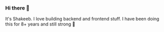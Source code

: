 ### Hi there 👋

It's Shakeeb. I love building backend and frontend stuff. I have been doing this for 8+ years and still strong 💪

<!-- ![Shakeeb's GitHub stats](https://github-readme-stats.vercel.app/api?username=shakee93&bg_color=30,22092d,021b4c&title_color=fff&text_color=fff&show_icons=true&icon_color=fff) -->
